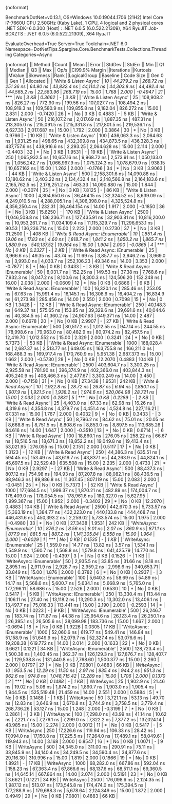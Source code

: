 {noformat}

BenchmarkDotNet=v0.13.1, OS=Windows 10.0.19044.1706 (21H2)
Intel Core i7-7660U CPU 2.50GHz (Kaby Lake), 1 CPU, 4 logical and 2 physical cores
.NET SDK=6.0.300
  [Host]     : .NET 6.0.5 (6.0.522.21309), X64 RyuJIT
  Job-BDXZTS : .NET 6.0.5 (6.0.522.21309), X64 RyuJIT

EvaluateOverhead=True  Server=True  Toolchain=.NET 6.0  
Namespace=DotNetTips.Spargine.Core.BenchmarkTests.Collections.Threading  Categories=Async  

{noformat}
||                           Method ||Count ||           Mean ||        Error ||       StdDev ||      StdErr ||            Min ||             Q1 ||         Median ||             Q3 ||            Max ||        Op/s ||CI99.9% Margin ||Iterations ||Kurtosis ||MValue ||Skewness ||Rank ||LogicalGroup ||Baseline ||Code Size ||  Gen 0 || Gen 1 ||Allocated ||
|            *'Write & Listen Async'* |    *10* |     *44,279.2 ns* |     *268.72 ns* |     *251.36 ns* |     *64.90 ns* |     *43,832.4 ns* |     *44,114.2 ns* |     *44,303.8 ns* |     *44,492.4 ns* |     *44,565.2 ns* |    *22,583.96* |     *268.719 ns* |      *15.00* |    *1.768* |  *2.000* |  *-0.4947* |   *21* |            *** |       *No* |      *3 KB* |  *0.3662* |      *-* |      *3 KB* |
|            'Write & Listen Async' |    25 |    108,908.2 ns |     826.27 ns |     772.90 ns |    199.56 ns |    107,027.7 ns |    108,494.2 ns |    108,919.3 ns |    109,580.9 ns |    109,855.8 ns |     9,182.04 |     826.272 ns |      15.00 |    2.831 |  2.000 |  -0.7420 |   26 |            * |       No |      3 KB |  0.4883 |      - |      5 KB |
|            'Write & Listen Async' |    50 |    216,107.2 ns |   2,017.69 ns |   1,887.35 ns |    487.31 ns |    213,305.0 ns |    215,091.5 ns |    215,331.8 ns |    217,801.5 ns |    219,536.1 ns |     4,627.33 |   2,017.687 ns |      15.00 |    1.792 |  2.000 |   0.3864 |   30 |            * |       No |      3 KB |  0.9766 |      - |     10 KB |
|            'Write & Listen Async' |   100 |    436,063.3 ns |   2,064.63 ns |   1,931.25 ns |    498.65 ns |    432,399.8 ns |    434,873.5 ns |    436,328.3 ns |    437,757.6 ns |    438,916.6 ns |     2,293.25 |   2,064.628 ns |      15.00 |    2.114 |  2.000 |  -0.4403 |   32 |            * |       No |      3 KB |  1.9531 |      - |     19 KB |
|            'Write & Listen Async' |   250 |  1,065,932.5 ns |  10,657.16 ns |   9,968.72 ns |  2,573.91 ns |  1,050,133.0 ns |  1,056,242.7 ns |  1,066,997.9 ns |  1,075,124.3 ns |  1,078,679.9 ns |       938.15 |  10,657.162 ns |      15.00 |    1.262 |  2.000 |  -0.1766 |   34 |            * |       No |      3 KB |  3.9063 |      - |     44 KB |
|            'Write & Listen Async' |   500 |  2,158,301.6 ns |  14,090.88 ns |  13,180.62 ns |  3,403.22 ns |  2,134,432.4 ns |  2,148,566.8 ns |  2,164,183.6 ns |  2,165,762.5 ns |  2,178,251.2 ns |       463.33 |  14,090.880 ns |      15.00 |    1.844 |  2.000 |  -0.3074 |   35 |            * |       No |      3 KB |  7.8125 |      - |     86 KB |
|            'Write & Listen Async' |  1000 |  4,304,650.6 ns |  36,464.15 ns |  32,324.52 ns |  8,639.09 ns |  4,249,010.5 ns |  4,288,005.1 ns |  4,306,398.0 ns |  4,325,524.8 ns |  4,356,250.4 ns |       232.31 |  36,464.154 ns |      14.00 |    1.917 |  2.000 |  -0.1850 |   36 |            * |       No |      3 KB | 15.6250 |      - |    170 KB |
|            'Write & Listen Async' |  2500 | 11,046,508.8 ns | 136,236.71 ns | 127,435.91 ns | 32,903.81 ns | 10,816,200.0 ns | 10,953,261.7 ns | 11,034,109.4 ns | 11,115,329.7 ns | 11,296,653.1 ns |        90.53 | 136,236.714 ns |      15.00 |    2.223 |  2.000 |   0.2730 |   37 |            * |       No |      3 KB | 31.2500 |      - |    408 KB |
| *'Write & Read Async: IEnumerable'* |    *10* |      *1,851.4 ns* |      *19.06 ns* |      *17.83 ns* |      *4.60 ns* |      *1,818.7 ns* |      *1,841.2 ns* |      *1,850.2 ns* |      *1,865.7 ns* |      *1,880.9 ns* |   *540,137.52* |      *19.064 ns* |      *15.00* |    *1.904* |  *2.000* |  *-0.0865* |    *4* |            *** |       *No* |      *0 KB* |  *0.2327* |      *-* |      *2 KB* |
| 'Write & Read Async: IEnumerable' |    25 |      3,966.6 ns |      49.35 ns |      43.74 ns |     11.69 ns |      3,857.7 ns |      3,946.2 ns |      3,969.0 ns |      3,993.0 ns |      4,033.7 ns |   252,106.23 |      49.346 ns |      14.00 |    3.353 |  2.000 |  -0.7877 |    8 |            * |       No |      0 KB |  0.3433 |      - |      3 KB |
| 'Write & Read Async: IEnumerable' |    50 |      8,031.7 ns |     152.25 ns |     149.53 ns |     37.38 ns |      7,768.6 ns |      7,932.3 ns |      8,047.2 ns |      8,100.6 ns |      8,300.3 ns |   124,506.20 |     152.248 ns |      16.00 |    2.038 |  2.000 |  -0.0609 |   12 |            * |       No |      0 KB |  0.6866 |      - |      6 KB |
| 'Write & Read Async: IEnumerable' |   100 |     16,320.1 ns |     285.46 ns |     253.05 ns |     67.63 ns |     15,991.4 ns |     16,145.1 ns |     16,308.6 ns |     16,404.2 ns |     16,834.9 ns |    61,273.98 |     285.456 ns |      14.00 |    2.550 |  2.000 |   0.7098 |   15 |            * |       No |      0 KB |  1.3428 |      - |     12 KB |
| 'Write & Read Async: IEnumerable' |   250 |     40,148.3 ns |     649.37 ns |     575.65 ns |    153.85 ns |     39,329.6 ns |     39,691.6 ns |     40,044.6 ns |     40,384.5 ns |     41,360.2 ns |    24,907.63 |     649.371 ns |      14.00 |    2.487 |  2.000 |   0.6678 |   20 |            * |       No |      0 KB |  2.9907 |      - |     27 KB |
| 'Write & Read Async: IEnumerable' |   500 |     80,517.2 ns |   1,012.55 ns |     947.14 ns |    244.55 ns |     78,998.6 ns |     79,963.0 ns |     80,482.9 ns |     80,974.2 ns |     82,457.5 ns |    12,419.70 |   1,012.552 ns |      15.00 |    2.329 |  2.000 |   0.3241 |   24 |            * |       No |      0 KB |  5.7373 |      - |     53 KB |
| 'Write & Read Async: IEnumerable' |  1000 |    168,028.4 ns |   2,687.37 ns |   2,513.77 ns |    649.05 ns |    163,755.8 ns |    166,211.0 ns |    168,488.3 ns |    169,917.4 ns |    170,760.9 ns |     5,951.38 |   2,687.373 ns |      15.00 |    1.662 |  2.000 |  -0.5730 |   28 |            * |       No |      0 KB | 12.2070 | 0.4883 |    104 KB |
| 'Write & Read Async: IEnumerable' |  2500 |    403,604.7 ns |   3,300.25 ns |   2,925.58 ns |    781.90 ns |    396,374.9 ns |    402,366.0 ns |    403,844.3 ns |    405,240.9 ns |    408,466.3 ns |     2,477.67 |   3,300.249 ns |      14.00 |    3.450 |  2.000 |  -0.7158 |   31 |            * |       No |      0 KB | 27.3438 | 1.9531 |    242 KB |
|              *'Write & Read Async'* |    *10* |      *1,922.8 ns* |      *28.72 ns* |      *26.87 ns* |      *6.94 ns* |      *1,880.1 ns* |      *1,907.9 ns* |      *1,921.5 ns* |      *1,938.2 ns* |      *1,974.6 ns* |   *520,064.98* |      *28.721 ns* |      *15.00* |    *2.033* |  *2.000* |   *0.2831* |    *5* |            *** |       *No* |      *0 KB* |  *0.2289* |      *-* |      *2 KB* |
|              'Write & Read Async' |    25 |      4,403.0 ns |      67.33 ns |      62.98 ns |     16.26 ns |      4,319.6 ns |      4,354.8 ns |      4,379.7 ns |      4,451.4 ns |      4,524.8 ns |   227,116.21 |      67.331 ns |      15.00 |    1.767 |  2.000 |   0.4032 |    9 |            * |       No |      0 KB |  0.3433 |      - |      3 KB |
|              'Write & Read Async' |    50 |      8,796.2 ns |      84.62 ns |      75.01 ns |     20.05 ns |      8,668.8 ns |      8,751.5 ns |      8,808.6 ns |      8,853.0 ns |      8,897.5 ns |   113,685.26 |      84.616 ns |      14.00 |    1.647 |  2.000 |  -0.3510 |   13 |            * |       No |      0 KB |  0.6714 |      - |      6 KB |
|              'Write & Read Async' |   100 |     18,860.1 ns |     276.05 ns |     258.22 ns |     66.67 ns |     18,516.5 ns |     18,671.3 ns |     18,852.2 ns |     19,049.8 ns |     19,413.4 ns |    53,021.95 |     276.055 ns |      15.00 |    2.151 |  2.000 |   0.5117 |   17 |            * |       No |      0 KB |  1.3123 |      - |     12 KB |
|              'Write & Read Async' |   250 |     44,386.3 ns |     635.51 ns |     594.45 ns |    153.49 ns |     43,619.7 ns |     43,837.1 ns |     44,263.9 ns |     44,824.1 ns |     45,697.5 ns |    22,529.49 |     635.508 ns |      15.00 |    2.235 |  2.000 |   0.4733 |   21 |            * |       No |      0 KB |  2.9297 |      - |     27 KB |
|              'Write & Read Async' |   500 |     88,437.3 ns |     807.12 ns |     754.98 ns |    194.93 ns |     87,207.8 ns |     88,082.1 ns |     88,436.5 ns |     88,946.3 ns |     89,886.8 ns |    11,307.45 |     807.119 ns |      15.00 |    2.083 |  2.000 |  -0.0451 |   25 |            * |       No |      0 KB |  5.7373 |      - |     52 KB |
|              'Write & Read Async' |  1000 |    177,684.5 ns |   1,999.37 ns |   1,870.21 ns |    482.89 ns |    174,004.7 ns |    176,409.0 ns |    178,054.5 ns |    178,961.6 ns |    180,327.0 ns |     5,627.95 |   1,999.367 ns |      15.00 |    1.952 |  2.000 |  -0.3402 |   29 |            * |       No |      0 KB | 12.2070 | 0.4883 |    104 KB |
|              'Write & Read Async' |  2500 |    442,670.3 ns |   5,733.57 ns |   5,363.19 ns |  1,384.77 ns |    432,223.0 ns |    440,133.8 ns |    444,468.7 ns |    446,431.6 ns |    450,393.2 ns |     2,259.02 |   5,733.574 ns |      15.00 |    1.975 |  2.000 |  -0.4980 |   33 |            * |       No |      0 KB | 27.3438 | 1.9531 |    242 KB |
|         *'WriteAsync: IEnumerable'* |    *10* |        *876.2 ns* |       *8.56 ns* |       *8.01 ns* |      *2.07 ns* |        *860.9 ns* |        *871.1 ns* |        *877.9 ns* |        *881.5 ns* |        *887.2 ns* | *1,141,305.84* |       *8.558 ns* |      *15.00* |    *1.964* |  *2.000* |  *-0.6029* |    *1* |            *** |       *No* |      *0 KB* |  *0.1535* |      *-* |      *1 KB* |
|         'WriteAsync: IEnumerable' |    25 |      1,559.0 ns |      14.77 ns |      13.82 ns |      3.57 ns |      1,534.1 ns |      1,549.9 ns |      1,560.7 ns |      1,568.8 ns |      1,579.8 ns |   641,425.79 |      14.770 ns |      15.00 |    1.924 |  2.000 |  -0.4397 |    3 |            * |       No |      0 KB |  0.1526 |      - |      1 KB |
|         'WriteAsync: IEnumerable' |    50 |      2,935.5 ns |      33.85 ns |      31.66 ns |      8.18 ns |      2,895.1 ns |      2,911.9 ns |      2,928.7 ns |      2,959.2 ns |      2,998.6 ns |   340,653.71 |      33.849 ns |      15.00 |    1.876 |  2.000 |   0.3782 |    6 |            * |       No |      0 KB |  0.2937 |      - |      3 KB |
|         'WriteAsync: IEnumerable' |   100 |      5,640.3 ns |      58.69 ns |      54.89 ns |     14.17 ns |      5,568.6 ns |      5,600.7 ns |      5,634.1 ns |      5,668.9 ns |      5,765.0 ns |   177,296.11 |      58.686 ns |      15.00 |    2.526 |  2.000 |   0.6530 |   10 |            * |       No |      0 KB |  0.5417 |      - |      5 KB |
|         'WriteAsync: IEnumerable' |   250 |     13,330.4 ns |     113.44 ns |     106.11 ns |     27.40 ns |     13,118.2 ns |     13,290.3 ns |     13,302.0 ns |     13,406.1 ns |     13,497.7 ns |    75,016.33 |     113.441 ns |      15.00 |    2.190 |  2.000 |  -0.2593 |   14 |            * |       No |      0 KB |  1.0223 |      - |      9 KB |
|         'WriteAsync: IEnumerable' |   500 |     26,246.7 ns |     183.74 ns |     171.87 ns |     44.38 ns |     25,954.6 ns |     26,123.4 ns |     26,250.1 ns |     26,395.1 ns |     26,505.6 ns |    38,099.98 |     183.736 ns |      15.00 |    1.667 |  2.000 |  -0.0694 |   18 |            * |       No |      0 KB |  1.9226 | 0.0305 |     17 KB |
|         'WriteAsync: IEnumerable' |  1000 |     52,060.6 ns |     619.77 ns |     549.41 ns |    146.84 ns |     51,158.9 ns |     51,649.9 ns |     52,079.7 ns |     52,327.4 ns |     53,076.6 ns |    19,208.38 |     619.772 ns |      14.00 |    2.014 |  2.000 |   0.1633 |   22 |            * |       No |      0 KB |  3.6621 | 0.1221 |     34 KB |
|         'WriteAsync: IEnumerable' |  2500 |    128,723.4 ns |   1,500.38 ns |   1,403.45 ns |    362.37 ns |    126,129.3 ns |    127,876.7 ns |    128,407.7 ns |    129,538.8 ns |    131,440.8 ns |     7,768.60 |   1,500.377 ns |      15.00 |    2.260 |  2.000 |   0.1797 |   27 |            * |       No |      0 KB |  7.0801 | 0.4883 |     66 KB |
|                        *WriteAsync* |    *10* |        *953.5 ns* |      *12.29 ns* |      *11.50 ns* |      *2.97 ns* |        *935.4 ns* |        *944.2 ns* |        *951.3 ns* |        *962.6 ns* |        *974.8 ns* | *1,048,715.42* |      *12.289 ns* |      *15.00* |    *1.706* |  *2.000* |   *0.1370* |    *2* |            *** |       *No* |      *0 KB* |  *0.1488* |      *-* |      *1 KB* |
|                        WriteAsync |    25 |      1,902.9 ns |      21.46 ns |      19.02 ns |      5.08 ns |      1,874.2 ns |      1,890.7 ns |      1,903.0 ns |      1,905.4 ns |      1,944.5 ns |   525,519.48 |      21.459 ns |      14.00 |    2.551 |  2.000 |   0.5884 |    5 |            * |       No |      0 KB |  0.1488 |      - |      1 KB |
|                        WriteAsync |    50 |      3,721.1 ns |      53.13 ns |      49.70 ns |     12.83 ns |      3,646.9 ns |      3,670.8 ns |      3,744.9 ns |      3,758.5 ns |      3,779.4 ns |   268,736.26 |      53.127 ns |      15.00 |    1.248 |  2.000 |  -0.3199 |    7 |            * |       No |      0 KB |  0.2861 |      - |      3 KB |
|                        WriteAsync |   100 |      7,298.0 ns |      43.99 ns |      41.14 ns |     10.62 ns |      7,221.7 ns |      7,276.1 ns |      7,299.0 ns |      7,322.2 ns |      7,377.2 ns |   137,024.14 |      43.985 ns |      15.00 |    2.274 |  2.000 |   0.0012 |   11 |            * |       No |      0 KB |  0.5417 |      - |      5 KB |
|                        WriteAsync |   250 |     17,226.6 ns |     119.94 ns |     106.33 ns |     28.42 ns |     17,094.0 ns |     17,150.8 ns |     17,225.5 ns |     17,264.0 ns |     17,489.1 ns |    58,049.61 |     119.943 ns |      14.00 |    3.168 |  2.000 |   0.8547 |   16 |            * |       No |      0 KB |  1.0071 |      - |      9 KB |
|                        WriteAsync |   500 |     34,345.0 ns |     311.00 ns |     290.91 ns |     75.11 ns |     33,845.9 ns |     34,140.4 ns |     34,249.5 ns |     34,590.4 ns |     34,877.6 ns |    29,116.30 |     310.996 ns |      15.00 |    1.819 |  2.000 |   0.1866 |   19 |            * |       No |      0 KB |  1.8921 |      - |     17 KB |
|                        WriteAsync |  1000 |     68,282.0 ns |     667.86 ns |     592.04 ns |    158.23 ns |     67,363.4 ns |     67,866.6 ns |     68,137.6 ns |     68,511.1 ns |     69,360.5 ns |    14,645.14 |     667.864 ns |      14.00 |    2.074 |  2.000 |   0.5191 |   23 |            * |       No |      0 KB |  3.6621 | 0.1221 |     34 KB |
|                        WriteAsync |  2500 |    176,098.6 ns |   2,124.35 ns |   1,987.12 ns |    513.07 ns |    173,545.8 ns |    174,474.0 ns |    175,394.5 ns |    177,288.9 ns |    179,688.3 ns |     5,678.64 |   2,124.349 ns |      15.00 |    1.872 |  2.000 |   0.4949 |   29 |            * |       No |      0 KB |  7.0801 | 0.4883 |     66 KB |
